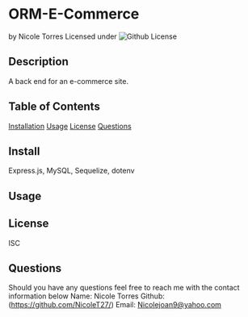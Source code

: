 # ORM-E-Commerce
by Nicole Torres
Licensed under 
![Github License](https://img.shields.io/badge/License-ISC-blue.svg)
## Description
A back end for an e-commerce site. 
## Table of Contents
[Installation](#install)
[Usage](#usage)
[License](#license)
[Questions](#questions)
## Install
Express.js, MySQL, Sequelize, dotenv 
## Usage

## License
ISC
## Questions 
Should you have any questions feel free to reach me with the contact information below
Name: Nicole Torres
Github: (https://github.com/NicoleT27/)
Email: Nicolejoan9@yahoo.com
